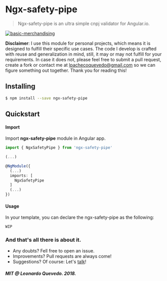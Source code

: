 # Ngx-safety-pipe

> Ngx-safety-pipe is an ultra simple cnpj validator for Angular.io.

[![basic-merchandising](https://imgur.com/LNOYczf.png)](https://github.com/leopq)

**Disclaimer**: I use this module for personal projects, which means it is designed to fulfill their specific use cases. The code I develop is crafted with reuse and generalization in mind, still, it may or may not fulfill for your requirements. In case it does not, please feel free to submit a pull request, create a fork or contact me at lpachecoquevedo@gmail.com so we can figure something out together. Thank you for reading this!

## Installing

```sh
$ npm install --save ngx-safety-pipe
```

## Quickstart

#### Import

Import **ngx-safety-pipe** module in Angular app.

```typescript
import { NgxSafetyPipe } from 'ngx-safety-pipe'

(...)

@NgModule({
  (...)
  imports: [
    NgxSafetyPipe
  ]
  (...)
})
```

#### Usage

In your template, you can declare the ngx-safety-pipe as the following:
```html
WIP

```

### And that's all there is about it.
* Any doubts? Fell free to open an issue.
* Improvements? Pull requests are always come!
* Suggestions? Of course: Let's [talk](https://twitter.com/leopq)!

##### MIT @ Leonardo Quevedo. 2018.